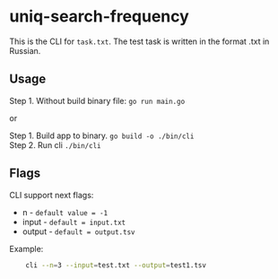 # uniq-search-frequency

This is the CLI for `task.txt`. The test task is written in the format .txt in Russian.

## Usage

Step 1. Without build binary file: `go run main.go`

or

Step 1. Build app to binary. `go build -o ./bin/cli` \
Step 2. Run cli `./bin/cli`

## Flags

CLI support next flags:

- n - `default value = -1`
- input - `default = input.txt`
- output - `default = output.tsv`

Example:

```bash
    cli --n=3 --input=test.txt --output=test1.tsv
```
